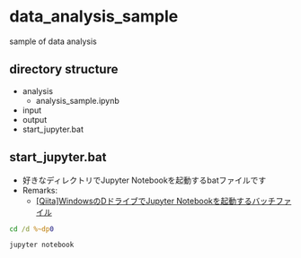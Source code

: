 # data_analysis_sample
sample of data analysis

## directory structure
- analysis
    - analysis_sample.ipynb
- input
- output
- start_jupyter.bat

## start_jupyter.bat
- 好きなディレクトリでJupyter Notebookを起動するbatファイルです
- Remarks:
    - [[Qiita]WindowsのDドライブでJupyter Notebookを起動するバッチファイル](https://qiita.com/AnnnPsinan414/items/7764723ed5183ea4b3e4)


```bat
cd /d %~dp0

jupyter notebook
```

